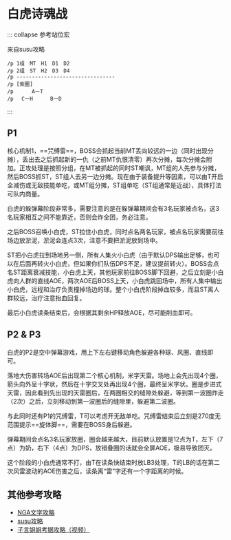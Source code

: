# 白虎诗魂战

::: collapse 参考站位宏

来自susu攻略

```
/p 1组　MT　H1　D1　D2
/p 2组　ST　H2　D3　D4
/p --------------------------------
/p [紫圈]
/p 　　　AーT
/p 　CーH　    BーD
```
:::

## P1

核心机制1，==咒缚雷==，BOSS会抓起当前MT丢向较远的一边（同时出现分摊），丢出去之后抓起新的一仇（之前MT仇恨清零）再次分摊，每次分摊会附加<Status :id="934" name="物理受伤加重" />。正攻处理是按照分组，在MT被抓起的同时ST嘲讽，MT组的人先参与分摊，然后BOSS抓ST，ST组人去另一边分摊。现在由于装备提升等因素，可以由T开启全减伤或无敌技能单吃，或MT组分摊，ST组单吃（ST组通常是近战），具体打法可队内商量。

白虎的躲弹幕阶段非常多，需要注意的是在躲弹幕期间会有3名玩家被点名<Status :id="1481" name="妖风" />，这3名玩家相互之间不能靠近，否则会炸全团，务必注意。

之后BOSS召唤小白虎，<Role name="tank" />ST拉住小白虎，同时点名两名玩家，被点名玩家需要前往场边放淤泥，淤泥会连点3次，注意不要把淤泥放到场中。

ST把小白虎拉到场地另一侧，所有人集火小白虎（由于默认DPS输出足够，也可以在后面再转火小白虎，但如果你们队伍DPS不足，建议提前转火）。BOSS会点名ST距离衰减技能，小白虎上天，其他玩家前往BOSS脚下回避，之后立刻是小白虎向人群的直线AOE，两次AOE后BOSS上天，小白虎跳回场中，所有人集中输出小白虎，远程和治疗负责撞掉场边的球。整个小白虎阶段掉血较多，而且ST离人群较远，<Role name="healer" />治疗注意抬血回复。

最后小白虎读条结束后，会根据其剩余HP释放AOE，尽可能削血即可。

## P2 & P3

白虎的P2是空中弹幕游戏，用上下左右键移动角色躲避各种球、风圈、直线即可。

落地大伤害转场AOE后出现第二个核心机制，米字天雷。场地上会先出现4个圈，箭头向外呈十字状，然后在十字交叉处再出现4个圈，最终呈米字状。圈是步进式天雷，因此看到先出现的天雷圈后，在两圈相交的缝隙处躲避，等到第一波圈炸走（2次）之后，立刻移动到第一波圈后的缝隙里，躲避第二波圈。

与此同时还有P1的咒缚雷，T可以考虑开无敌单吃。咒缚雷结束后立刻是270度无范围提示==旋体脚==，需要在BOSS身后躲避。

弹幕期间会点名3名玩家放圈，圈会越来越大，目前默认放置是12点为T，左下（7点）为奶，右下（4点）为DPS，放错叠圈的话就会全屏AOE，极易导致团灭。

这个阶段的小白虎通常不打，由T在读条快结束时放LB3处理，T的LB的话在第二次风雷波动的AOE伤害之后，读条离“雷”字还有一个字距离的时候。

## 其他参考攻略

* [NGA文字攻略](https://bbs.nga.cn/read.php?tid=14046926)
* [susu攻略](https://www.ffsusu.com/detail/article/370)
* [子言姐姐考据攻略（视频）](https://www.bilibili.com/video/av20737997)